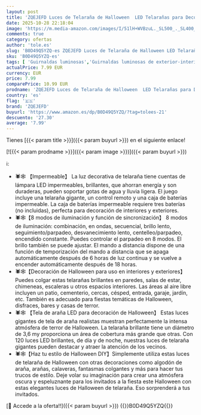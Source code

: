 ```yaml
---
layout: post
title: 'ZQEJEFD Luces de Telaraña de Halloween  LED Telarañas para Decoración de Halloween con 120 LED  3 6M Decoración de Helloween Luces de Tela de Araña  para Fiestas Horror Festival Terraza Hogar'
date: 2025-10-28 22:18:04
image: 'https://m.media-amazon.com/images/I/51lH+WVBzuL._SL500_._SL400_.jpg'
comments: true
category: ofertas
author: 'tole.es'
slug: 'B0D49Q5YZQ-es ZQEJEFD Luces de Telaraña de Halloween LED Telarañas para...'
sku: 'B0D49Q5YZQ-es'
tags: [ 'Guirnaldas luminosas','Guirnaldas luminosas de exterior-interior','Iluminación','halloween','zqejefd','🇪🇸', ]
actualPrice: 7.99 EUR
currency: EUR
price: 7.99
comparePrice: 10.99 EUR
prodname: 'ZQEJEFD Luces de Telaraña de Halloween  LED Telarañas para Decoración de Halloween con 120 LED  3 6M Decoración de Helloween Luces de Tela de Araña  para Fiestas Horror Festival Terraza Hogar'
country: 'es'
flag: '🇪🇸'
brand: 'ZQEJEFD'
buyurl: 'https://www.amazon.es/dp/B0D49Q5YZQ/?tag=tolees-21'
descuento: '27.30'
average: '7.99'
---
```


Tienes [{{< param title >}}]({{< param buyurl >}}) en el siguiente enlace!

[![{{< param prodname >}}]({{< param image >}})]({{< param buyurl >}})

ℹ️:

- 🕷🕸 【Impermeable】 La luz decorativa de telaraña tiene cuentas de lámpara LED impermeables, brillantes, que ahorran energía y son duraderas, pueden soportar gotas de agua y lluvia ligera. El juego incluye una telaraña gigante, un control remoto y una caja de baterías impermeable. La caja de baterías impermeable requiere tres baterías (no incluidas), perfecta para decoración de interiores y exteriores.
- 🕷🕸【8 modos de iluminación y función de sincronización】 8 modos de iluminación: combinación, en ondas, secuencial, brillo lento, seguimiento/parpadeo, desvanecimiento lento, centelleo/parpadeo, encendido constante. Puedes controlar el parpadeo en 8 modos. El brillo también se puede ajustar. El mando a distancia dispone de una función de temporización del mando a distancia que se apaga automáticamente después de 6 horas de luz continua y se vuelve a encender automáticamente después de 18 horas.
- 🕷🕸【Decoración de Halloween para uso en interiores y exteriores】Puedes colgar estas telarañas brillantes en paredes, salas de estar, chimeneas, escaleras u otros espacios interiores. Las áreas al aire libre incluyen un patio, cementerio, cercas, césped, entrada, garaje, jardín, etc. También es adecuado para fiestas temáticas de Halloween, disfraces, bares y casas de terror.
- 🕷🕸 【Tela de araña LED para decoración de Halloween】 Estas luces gigantes de tela de araña realistas muestran perfectamente la intensa atmósfera de terror de Halloween. La telaraña brillante tiene un diámetro de 3,6 my proporciona un área de cobertura más grande que otras. Con 120 luces LED brillantes, de día y de noche, nuestras luces de telaraña gigantes pueden destacar y atraer la atención de los vecinos.
- 🕷🕸【Haz tu estilo de Halloween DIY】Simplemente utiliza estas luces de telaraña de Halloween con otras decoraciones como algodón de araña, arañas, calaveras, fantasmas colgantes y más para hacer tus trucos de estilo. Deje volar su imaginación para crear una atmósfera oscura y espeluznante para los invitados a la fiesta este Halloween con estas elegantes luces de Halloween de telaraña. Eso sorprenderá a tus invitados.

[🛒 Accede a la oferta!!]({{< param buyurl >}})
{{<world>}}B0D49Q5YZQ{{</world>}}
